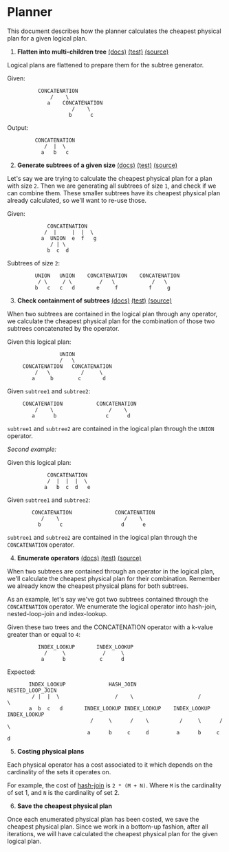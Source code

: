 # Planner

This document describes how the planner calculates the cheapest physical plan for a given logical plan.

1. __Flatten into multi-children tree__ [(docs)](https://giedomak.github.io/TelepathDB/telepathdb/com.github.giedomak.telepathdb.datamodels.plans.utilities/-multi-tree-flattener/index.html) [(test)](https://github.com/giedomak/TelepathDB/blob/master/src/test/java/com/github/giedomak/telepathdb/datamodels/plans/utilities/MultiTreeFlattenerTest.kt#L15) [(source)](https://github.com/giedomak/TelepathDB/blob/master/src/main/java/com/github/giedomak/telepathdb/datamodels/plans/utilities/MultiTreeFlattener.kt#L37)

  Logical plans are flattened to prepare them for the subtree generator.

  Given:

              CONCATENATION
                  /    \
                 a    CONCATENATION
                         /    \
                        b      c

  Output:

             CONCATENATION
                /  |  \
               a   b   c

2. __Generate subtrees of a given size__ [(docs)](https://giedomak.github.io/TelepathDB/telepathdb/com.github.giedomak.telepathdb.datamodels.plans.utilities/-logical-plan-subtree/index.html)  [(test)](https://github.com/giedomak/TelepathDB/blob/master/src/test/java/com/github/giedomak/telepathdb/datamodels/plans/utilities/LogicalPlanSubtreeTest.kt#L15) [(source)](https://github.com/giedomak/TelepathDB/blob/master/src/main/java/com/github/giedomak/telepathdb/datamodels/plans/utilities/LogicalPlanSubtree.kt#L16)

  Let's say we are trying to calculate the cheapest physical plan for a plan with size `2`. Then we are generating all subtrees of size `1`, and check if we can combine them. These smaller subtrees have its cheapest physical plan already calculated, so we'll want to re-use those.

  Given:

                 CONCATENATION
                /  |     |  |  \
               a  UNION  e  f   g
                  / | \
                 b  c  d

  Subtrees of size `2`:

             UNION   UNION    CONCATENATION    CONCATENATION
              / \     / \         /   \            /   \
             b   c   c   d       e     f          f     g

3. __Check containment of subtrees__ [(docs)](https://giedomak.github.io/TelepathDB/telepathdb/com.github.giedomak.telepathdb.datamodels.plans.utilities/-multi-tree-containment/index.html) [(test)](https://github.com/giedomak/TelepathDB/blob/master/src/test/java/com/github/giedomak/telepathdb/datamodels/plans/utilities/MultiTreeContainmentTest.kt#L19) [(source)](https://github.com/giedomak/TelepathDB/blob/master/src/main/java/com/github/giedomak/telepathdb/datamodels/plans/utilities/MultiTreeContainment.kt#L13)

  When two subtrees are contained in the logical plan through any operator, we calculate the cheapest physical plan for the combination of those two subtrees concatenated by the operator.

  Given this logical plan:

                     UNION
                     /   \
         CONCATENATION   CONCATENATION
             /   \          /     \
            a     b        c       d

  Given `subtree1` and `subtree2`:

         CONCATENATION           CONCATENATION
             /    \                  /    \
            a      b                c      d

  `subtree1` and `subtree2` are contained in the logical plan through the `UNION` operator.

  _Second example:_

  Given this logical plan:

                 CONCATENATION
                 /  |  |  |  \
                a   b  c  d   e

  Given `subtree1` and `subtree2`:

            CONCATENATION              CONCATENATION
               /    \                     /    \
              b      c                   d      e

  `subtree1` and `subtree2` are contained in the logical plan through the `CONCATENATION` operator.

4. __Enumerate operators__ [(docs)](https://giedomak.github.io/TelepathDB/telepathdb/com.github.giedomak.telepathdb.planner.enumerator/-simple-enumerator/index.html) [(test)](https://github.com/giedomak/TelepathDB/blob/master/src/test/java/com/github/giedomak/telepathdb/planner/enumerator/SimpleEnumeratorTest.kt) [(source)](https://github.com/giedomak/TelepathDB/blob/master/src/main/java/com/github/giedomak/telepathdb/planner/enumerator/SimpleEnumerator.kt#L10)

  When two subtrees are contained through an operator in the logical plan, we'll calculate the cheapest physical plan for their combination. Remember we already know the cheapest physical plans for both subtrees.

  As an example, let's say we've got two subtrees contained through the `CONCATENATION` operator. We enumerate the logical operator into hash-join, nested-loop-join and index-lookup.

  Given these two trees and the CONCATENATION operator with a k-value greater than or equal to `4`:

              INDEX_LOOKUP       INDEX_LOOKUP
                /     \            /     \
               a      b           c      d

  Expected:

           INDEX_LOOKUP              HASH_JOIN                NESTED_LOOP_JOIN
            / |  |  \                  /    \                     /       \
           a  b  c   d       INDEX_LOOKUP INDEX_LOOKUP    INDEX_LOOKUP INDEX_LOOKUP
                               /     \      /    \          /     \      /    \
                              a      b     c     d         a      b     c     d

5. __Costing physical plans__

  Each physical operator has a cost associated to it which depends on the cardinality of the sets it operates on.

  For example, the cost of [hash-join](https://github.com/giedomak/TelepathDB/blob/master/src/main/java/com/github/giedomak/telepathdb/physicaloperators/HashJoin.kt#L38) is `2 * (M + N)`. Where `M` is the cardinality of set 1, and `N` is the cardinality of set 2.

6. __Save the cheapest physical plan__

  Once each enumerated physical plan has been costed, we save the cheapest physical plan. Since we work in a bottom-up fashion, after all iterations, we will have calculated the cheapest physical plan for the given logical plan.
